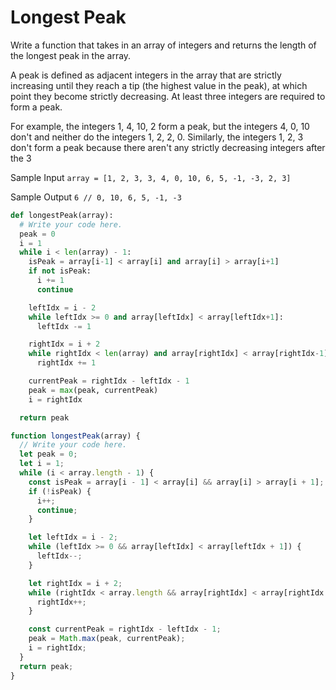 # Longest Peak

Write a function that takes in an array of integers and returns the length of
the longest peak in the array.

A peak is defined as adjacent integers in the array that are strictly
increasing until they reach a tip (the highest value in the peak), at which
point they become strictly decreasing. At least three integers are required to
form a peak.

For example, the integers 1, 4, 10, 2 form a peak, but the
integers 4, 0, 10 don't and neither do the integers
1, 2, 2, 0. Similarly, the integers 1, 2, 3 don't
form a peak because there aren't any strictly decreasing integers after the 3

Sample Input
`array = [1, 2, 3, 3, 4, 0, 10, 6, 5, -1, -3, 2, 3]`

Sample Output
`6 // 0, 10, 6, 5, -1, -3`

```python
def longestPeak(array):
  # Write your code here.
  peak = 0
  i = 1
  while i < len(array) - 1:
    isPeak = array[i-1] < array[i] and array[i] > array[i+1]
    if not isPeak:
      i += 1
      continue

    leftIdx = i - 2
    while leftIdx >= 0 and array[leftIdx] < array[leftIdx+1]:
      leftIdx -= 1

    rightIdx = i + 2
    while rightIdx < len(array) and array[rightIdx] < array[rightIdx-1]:
      rightIdx += 1

    currentPeak = rightIdx - leftIdx - 1
    peak = max(peak, currentPeak)
    i = rightIdx

  return peak
```

```javascript
function longestPeak(array) {
  // Write your code here.
  let peak = 0;
  let i = 1;
  while (i < array.length - 1) {
    const isPeak = array[i - 1] < array[i] && array[i] > array[i + 1];
    if (!isPeak) {
      i++;
      continue;
    }

    let leftIdx = i - 2;
    while (leftIdx >= 0 && array[leftIdx] < array[leftIdx + 1]) {
      leftIdx--;
    }

    let rightIdx = i + 2;
    while (rightIdx < array.length && array[rightIdx] < array[rightIdx - 1]) {
      rightIdx++;
    }

    const currentPeak = rightIdx - leftIdx - 1;
    peak = Math.max(peak, currentPeak);
    i = rightIdx;
  }
  return peak;
}
```
